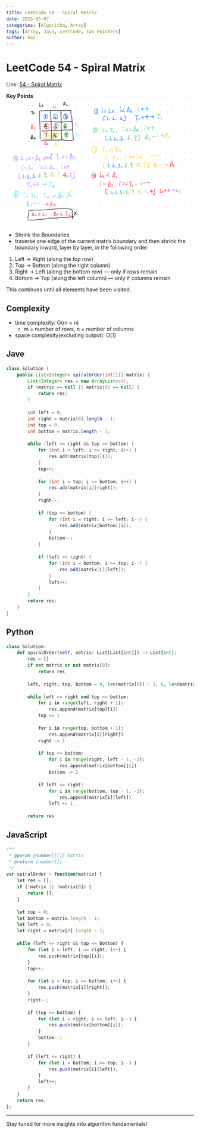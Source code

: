 ```yaml
---
title: LeetCode 54 - Spiral Matrix
date: 2025-05-07
categories: [Algorithm, Array]
tags: [Array, Java, LeetCode, Two Pointers]
author: kai
---
```


# LeetCode 54 - Spiral Matrix

Link: [54 - Spiral Matrix](https://leetcode.com/problems/spiral-matrix/description)


**Key Points**
![Spiral Matrix](/assets/img/posts/Algorithm/Array/LC54.png)

- Shrink the Boundaries
- traverse one edge of the current matrix boundary and then shrink the boundary inward, layer by layer, in the following order:
1.	Left → Right (along the top row)
2.	Top → Bottom (along the right column)
3.	Right → Left (along the bottom row) — only if rows remain
4.	Bottom → Top (along the left column) — only if columns remain

This continues until all elements have been visited.

## Complexity
- time complexity: O(m × n)
    - m = number of rows, n = number of columns
- space complexity(excluding output): O(1)


## Jave

```java
class Solution {
    public List<Integer> spiralOrder(int[][] matrix) {
        List<Integer> res = new ArrayList<>();
        if (matrix == null || matrix[0] == null) {
            return res;
        }

        int left = 0;
        int right = matrix[0].length - 1;
        int top = 0;
        int bottom = matrix.length - 1;

        while (left <= right && top <= bottom) {
            for (int i = left; i <= right; i++) {
                res.add(matrix[top][i]);
            }
            top++;

            for (int i = top; i <= bottom; i++) {
                res.add(matrix[i][right]);
            }
            right--;

            if (top <= bottom) {
                for (int i = right; i >= left; i--) {
                    res.add(matrix[bottom][i]);
                }
                bottom--;
            }

            if (left <= right) {
                for (int i = bottom; i >= top; i--) {
                    res.add(matrix[i][left]);
                }
                left++;
            }
        }
        return res;
    }
}
```


## Python

```python
class Solution:
    def spiralOrder(self, matrix: List[List[int]]) -> List[int]:
        res = []
        if not matrix or not matrix[0]:
            return res

        left, right, top, bottom = 0, len(matrix[0]) - 1, 0, len(matrix) - 1

        while left <= right and top <= bottom:
            for i in range(left, right + 1):
                res.append(matrix[top][i])
            top += 1

            for i in range(top, bottom + 1):
                res.append(matrix[i][right])
            right -= 1

            if top <= bottom:
                for i in range(right, left - 1, -1):
                    res.append(matrix[bottom][i])
                bottom -= 1
            
            if left <= right:
                for i in range(bottom, top - 1, -1):
                    res.append(matrix[i][left])
                left += 1

        return res
```

## JavaScript

```javascript
/**
 * @param {number[][]} matrix
 * @return {number[]}
 */
var spiralOrder = function(matrix) {
    let res = [];
    if (!matrix || !matrix[0]) {
        return [];
    }

    let top = 0;
    let bottom = matrix.length - 1;
    let left = 0;
    let right = matrix[0].length - 1;

    while (left <= right && top <= bottom) {
        for (let i = left; i <= right; i++) {
            res.push(matrix[top][i]);
        }
        top++;

        for (let i = top; i <= bottom; i++) {
            res.push(matrix[i][right]);
        }
        right--;

        if (top <= bottom) {
            for (let i = right; i >= left; i--) {
                res.push(matrix[bottom][i]);
            }
            bottom--;
        }

        if (left <= right) {
            for (let i = bottom; i >= top; i--) {
                res.push(matrix[i][left]);
            }
            left++;
        }
    }
    return res;
};
```








---

Stay tuned for more insights into algorithm fundamentals!